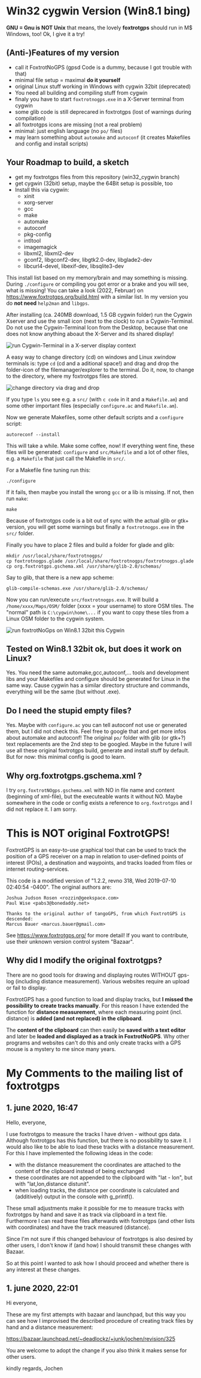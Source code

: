 # Win32 cygwin Version (Win8.1 bing)

**GNU = Gnu is NOT Unix** that means, the lovely **foxtrotgps** should run
in M$ Windows, too! Ok, I give it a try!

## (Anti-)Features of my version

- call it FoxtrotNoGPS (gpsd Code is a dummy, because I got trouble with that)
- minimal file setup = maximal **do it yourself**
- original Linux stuff working in Windows with cygwin 32bit (deprecated)
- You need all building and compiling stuff from cygwin
- finaly you have to start `foxtrotnogps.exe` in a X-Server terminal from cygwin
- some glib code is still deprecared in foxtrotgps (lost of warnings during compilation)
- all foxtrotgps icons are missing (not a real problem)
- minimal: just english language (no `po/` files)
- may learn something about `automake` and `autoconf` (it creates Makefiles
  and config and install scripts)

## Your Roadmap to build, a sketch

- get my foxtrotgps files from this repository (win32_cygwin branch)
- get cygwin (32bit) setup, maybe the 64Bit setup is possible, too
- Install this via cygwin:
  - xinit
  - xorg-server
  - gcc
  - make
  - automake
  - autoconf
  - pkg-config
  - intltool
  - imagemagick
  - libxml2, libxml2-dev
  - gconf2, libgconf2-dev, libgtk2.0-dev, libglade2-dev
  - libcurl4-devel, libexif-dev, libsqlite3-dev

This install list based on my memory/brain and may something is missing.
During `./configure` or compiling you got error or a brake and you will
see, what is missing! You can take a look (2022, Februar) on https://www.foxtrotgps.org/build.html
with a similar list. In my version you do **not need** `help2man` and `libgps`.

After installing (ca. 240MB download, 1.5 GB cygwin folder) run the Cygwin
Xserver and use the small icon (next to the clock) to
run a Cygwin-Terminal. Do not use the Cygwin-Terminal Icon from the
Desktop, because that one does not know anything aboaut the X-Server
and its shared display!

![run Cygwin-Terminal in a X-server display context](screenshot0.jpg)

A easy way to change directory (cd) on windows and Linux xwindow terminals
is: type `cd` (cd and a aditional space!) and drag and drop the folder-icon of the
filemanager/explorer to the terminal. Do it, now, to change to the directory, where
my foxtrotgps files are stored.

![change directory via drag and drop](screenshot1.gif)

If you type `ls` you see e.g. a `src/` (with `c code` in it and a `Makefile.am`) and
some other important files (especially `configure.ac` and `Makefile.am`).

Now we generate Makefiles, some other default scripts and a `configure` script:

~~~
autoreconf --install
~~~

This will take a while. Make some coffee, now! If everything went fine, these files
will be generated: `configure` and `src/Makefile` and a lot of other files, e.g.
a `Makefile` that just call the Makefile in `src/`.

For a Makefile fine tuning run this:

~~~
./configure
~~~

If it fails, then maybe you install the wrong `gcc` or a lib is missing. If not, then
run `make`:

~~~
make
~~~

Because of foxtrotgps code is a bit out of sync with the actual glib or gtk+ version,
you will get some warnings but finally a `foxtrotnogps.exe` in the `src/` folder.

Finally you have to place 2 files and build a folder for glade and glib:

~~~
mkdir /usr/local/share/foxtrotnogps/
cp foxtrotnogps.glade /usr/local/share/foxtrotnogps/foxtrotnogps.glade
cp org.foxtrotgps.gschema.xml /usr/share/glib-2.0/schemas/
~~~

Say to glib, that there is a new app scheme:

~~~
glib-compile-schemas.exe /usr/share/glib-2.0/schemas/
~~~

Now you can run/execute `src/foxtrotnogps.exe`. It will build a `/home/xxxx/Maps/OSM/`
folder (xxxx = your username) to store OSM tiles. The "normal" path is `C:\cygwin\home\...`
if you want to copy these tiles from a Linux OSM folder to the cygwin system.

![run foxtrotNoGps on Win8.1 32bit this Cygwin](screenshot2.png)

## Tested on Win8.1 32bit ok, but does it work on Linux?

Yes. You need the same automake,gcc,autoconf,... tools and development libs and
your Makefiles and configure should be generated for Linux in the same way.
Cause cygwin has a similar directory structure and commands, everything
will be the same (but without .exe).

## Do I need the stupid empty files?

Yes. Maybe with `configure.ac` you can tell autoconf not use or generated them, but I did
not check this. Feel free to google that and get more infos about automake and autoconf!
The original `po/` folder with glib (or gtk+?) text replacements are the 2nd step to
be googled. Maybe in the future I will use all these original foxtrotgps build, generate
and install stuff by default. But for now: this minimal config is good to learn.

## Why org.foxtrotgps.gschema.xml ?

I try `org.foxtrotNOgps.gschema.xml` with NO in file name and content (beginning of xml-file),
but the executeable wants it without NO. Maybe somewhere in the code or config
exists a reference to `org.foxtrotgps` and I did not replace it. I am sorry.

# This is NOT original FoxtrotGPS!

FoxtrotGPS is an easy-to-use graphical tool that can be used
to track the position of a GPS receiver on a map in relation to
user-defined points of interest (POIs), a destination and waypoints,
and tracks loaded from files or internet routing-services.

This code is a modified version of "1.2.2, revno 318, Wed 2019-07-10 02:40:54 -0400".
The original authors are:

    Joshua Judson Rosen <rozzin@geekspace.com>
    Paul Wise <pabs3@bonedaddy.net>
    
    Thanks to the original author of tangoGPS, from which FoxtrotGPS is descended:
    Marcus Bauer <marcus.bauer@gmail.com>
    
See https://www.foxtrotgps.org/ for more detail! If you want to contribute,
use their unknown version control system "Bazaar".

## Why did I modify the original foxtrotgps?

There are no good tools for drawing and displaying routes WITHOUT 
gps-log (including distance measurement). Various websites require 
an upload or fail to display.

FoxtrotGPS has a good function to load and display tracks,
but **I missed the possibility to create tracks manually**. For this reason
I have extended the function for **distance measurement**, where each measuring
point (incl. distance) is **added (and not replaced) in the clipboard**.

The **content of the clipboard** can then easily be **saved with a text editor** and 
later be **loaded and displayed as a track in FoxtrotNoGPS**. Why other programs 
and websites can't do this and only create tracks with a GPS mouse is a 
mystery to me since many years.

# My Comments to the mailing list of foxtrotgps

## 1. june 2020, 16:47

Hello, everyone,

I use foxtrotgps to measure the tracks I have driven - without gps data. Although 
foxtrotgps has this function, but there is no possibility to save it. I would also 
like to be able to load these tracks with a distance measurement. For this I have 
implemented the following ideas in the code:

- with the distance measurement the coordinates are attached to the content of 
  the clipboard instead of being exchanged
- these coordinates are not appended to the clipboard with "lat - lon", but 
  with "lat,lon,distance distunit".
- when loading tracks, the distance per coordinate is calculated and (additively) 
  output in the console with g_printf().

These small adjustments make it possible for me to measure tracks with foxtrotgps
by hand and save it as track via clipboard in a text file. Furthermore I can read 
these files afterwards with foxtrotgps (and other lists with coordinates) and 
have the track measured (distance).

Since I'm not sure if this changed behaviour of foxtrotgps is also desired by 
other users, I don't know if (and how) I should transmit these changes with 
Bazaar.

So at this point I wanted to ask how I should proceed and whether there is any 
interest at these changes.

## 1. june 2020, 22:01

Hi everyone,

These are my first attempts with bazaar and launchpad, but this way you can 
see how I improvised the described procedure of creating track files by
hand and a distance measurement:

https://bazaar.launchpad.net/~deadlockz/+junk/jochen/revision/325

You are welcome to adopt the change if you also think it makes sense for other users.

kindly regards,
Jochen

